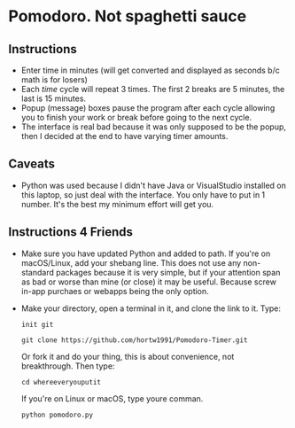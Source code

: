 # Pomodoro.  Not spaghetti sauce

##  Instructions

* Enter time in minutes (will get converted and displayed as seconds b/c math is for losers)
* Each _time_ cycle will repeat 3 times.  The first 2 breaks are 5 minutes, the last is 15 minutes.  
* Popup (message) boxes pause the program after each cycle allowing you to finish your work or break before going to the next cycle.
* The interface is real bad because it was only supposed to be the popup, then I decided at the end to have varying timer amounts.
  
## Caveats

* Python was used because I didn't have Java or VisualStudio installed on this laptop, so just deal with the interface.  You only have to put in 1 number.  It's the best my minimum effort will get you.

## Instructions 4 Friends

* Make sure you have updated Python and added to path.  If you're on macOS/Linux, add your shebang line.  This does not use any non-standard packages because it is very simple, but if your attention span as bad or worse than mine (or close) it may be useful.  Because screw in-app purchaes or webapps being the only option.
* Make your directory, open a terminal in it, and clone the link to it. Type:


  `init git`

  `git clone https://github.com/hortw1991/Pomodoro-Timer.git`

   Or fork it and do your thing, this is about convenience, not breakthrough. Then type:
  
  `cd whereeveryouputit`

   If you're on Linux or macOS, type youre comman.

  `python pomodoro.py`